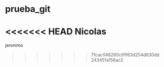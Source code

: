 # prueba_git

<<<<<<< HEAD
Nicolas
=======
jeronimo
>>>>>>> 7fcac046260c91f63d254d630dd243451a156ac2
